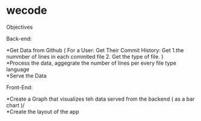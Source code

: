 # wecode

Objectives

Back-end: 

 *Get Data from Github ( For a User: Get Their Commit History: Get  1.the nummber of lines in each commited file 2. Get the type of file. )  
 *Process the data, aggegrate the number of lines per every file type  language  
 *Serve the Data
 
 Front-End:
 
 *Create a Graph that visualizes teh data served from the backend ( as a bar chart )/  
 *Create the layout of the app
